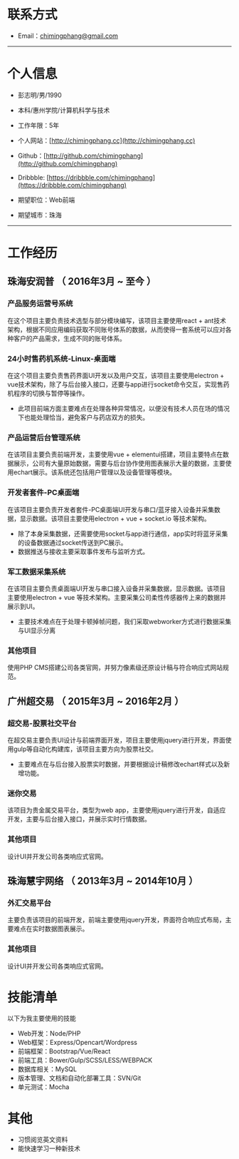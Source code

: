 
# 联系方式

- Email：chimingphang@gmail.com

---

# 个人信息

 - 彭志明/男/1990
 - 本科/惠州学院/计算机科学与技术
 - 工作年限：5年
 - 个人网站：[http://chimingphang.cc](http://chimingphang.cc)
 - Github：[http://github.com/chimingphang](http://github.com/chimingphang)
 - Dribbble: [https://dribbble.com/chimingphang](https://dribbble.com/chimingphang)

 - 期望职位：Web前端
 - 期望城市：珠海

---

# 工作经历

## 珠海安润普 （ 2016年3月 ~ 至今 ）

### 产品服务运营号系统
在这个项目主要负责技术选型与部分模块编写，该项目主要使用react + ant技术架构，根据不同应用编码获取不同账号体系的数据，从而使得一套系统可以应对各种客户的产品需求，生成不同的账号体系。

### 24小时售药机系统-Linux-桌面端
在这个项目主要负责售药界面UI开发以及用户交互，该项目主要使用electron + vue技术架构，除了与后台接入接口，还要与app进行socket命令交互，实现售药机程序的切换与暂停等操作。
- 此项目前端方面主要难点在处理各种异常情况，以便没有技术人员在场的情况下也能处理恰当，避免客户与药店双方的损失。


### 产品运营后台管理系统 
在该项目主要负责前端开发，主要使用vue + elementui搭建，项目主要特点在数据展示，公司有大量原始数据，需要与后台协作使用图表展示大量的数据，主要使用echart展示。该系统还包括用户管理以及设备管理等模块。


### 开发者套件-PC桌面端
在该项目主要负责开发者套件-PC桌面端UI开发与串口/蓝牙接入设备并采集数据，显示数据。该项目主要使用electron + vue + socket.io 等技术架构。
- 除了本身采集数据，还需要使用socket与app进行通信，app实时将蓝牙采集的设备数据通过socket传送到PC展示。
- 数据推送与接收主要采取事件发布与监听方式。

### 军工数据采集系统
在该项目主要负责桌面端UI开发与串口接入设备并采集数据，显示数据。该项目主要使用electron + vue 等技术架构。主要采集公司柔性传感器传上来的数据并展示到UI。
- 主要技术难点在于处理卡顿掉帧问题，我们采取webworker方式进行数据采集与UI显示分离

### 其他项目
使用PHP CMS搭建公司各类官网，并努力像素级还原设计稿与符合响应式网站规范。

 
## 广州超交易 （ 2015年3月 ~ 2016年2月 ）

### 超交易-股票社交平台 
在超交易主要负责UI设计与前端界面开发，项目主要使用jquery进行开发，界面使用gulp等自动化构建库，该项目主要方向为股票社交。
- 主要难点在与后台接入股票实时数据，并要根据设计稿修改echart样式以及新增功能。


### 迷你交易
该项目为贵金属交易平台，类型为web app，主要使用jquery进行开发，自适应开发，主要与后台接入接口，并展示实时行情数据。

### 其他项目
设计UI并开发公司各类响应式官网。


## 珠海慧宇网络 （ 2013年3月 ~ 2014年10月 ）

### 外汇交易平台
主要负责该项目的前端开发，前端主要使用jquery开发，界面符合响应式布局，主要难点在实时数据图表展示。

### 其他项目
设计UI并开发公司各类响应式官网。

# 技能清单
以下为我主要使用的技能

- Web开发：Node/PHP
- Web框架：Express/Opencart/Wordpress
- 前端框架：Bootstrap/Vue/React
- 前端工具：Bower/Gulp/SCSS/LESS/WEBPACK
- 数据库相关：MySQL
- 版本管理、文档和自动化部署工具：SVN/Git
- 单元测试：Mocha

# 其他

- 习惯阅览英文资料
- 能快速学习一种新技术

